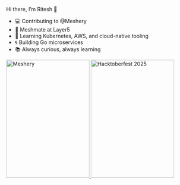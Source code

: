 Hi there, I’m Ritesh 👋

- 💻 Contributing to @Meshery
- 🌟 Meshmate at Layer5
- 🚀 Learning Kubernetes, AWS, and cloud-native tooling
- 🌀 Building Go microservices 
- 📚 Always curious, always learning

 <a href= "https://cloud.layer5.io/user/bf6a3e39-503c-4f58-b244-e5243cfb7cd5?tab=badges&badge=meshery" >
    <img width="224px" height="317px" src = "https://badges.layer5.io/assets/badges/meshery/meshery.png" alt = "Meshery" />
</a >
 <a href= "https://cloud.layer5.io/user/bf6a3e39-503c-4f58-b244-e5243cfb7cd5?tab=badges&badge=hacktoberfest25" >
    <img width="224px" height="317px" src = "https://badges.layer5.io/assets/badges/meshery/meshery.png" alt = "Hacktoberfest 2025" />
</a >

